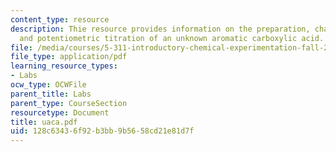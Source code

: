 ```yaml
---
content_type: resource
description: Thie resource provides information on the preparation, characterization,
  and potentiometric titration of an unknown aromatic carboxylic acid.
file: /media/courses/5-311-introductory-chemical-experimentation-fall-2005/128c63436f92b3bb9b5658cd21e81d7f_uaca.pdf
file_type: application/pdf
learning_resource_types:
- Labs
ocw_type: OCWFile
parent_title: Labs
parent_type: CourseSection
resourcetype: Document
title: uaca.pdf
uid: 128c6343-6f92-b3bb-9b56-58cd21e81d7f
---
```

